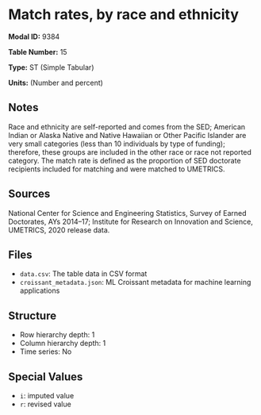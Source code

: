 # Match rates, by race and ethnicity

**Modal ID:** 9384

**Table Number:** 15

**Type:** ST (Simple Tabular)

**Units:** (Number and percent)

## Notes

Race and ethnicity are self-reported and comes from the SED; American Indian or Alaska Native and Native Hawaiian or Other Pacific Islander are very small categories (less than 10 individuals by type of funding); therefore, these groups are included in the other race or race not reported category. The match rate is defined as the proportion of SED doctorate recipients included for matching and were matched to UMETRICS.

## Sources

National Center for Science and Engineering Statistics, Survey of Earned Doctorates, AYs 2014–17; Institute for Research on Innovation and Science, UMETRICS, 2020 release data.

## Files

- `data.csv`: The table data in CSV format
- `croissant_metadata.json`: ML Croissant metadata for machine learning applications

## Structure

- Row hierarchy depth: 1
- Column hierarchy depth: 1
- Time series: No

## Special Values

- `i`: imputed value
- `r`: revised value
